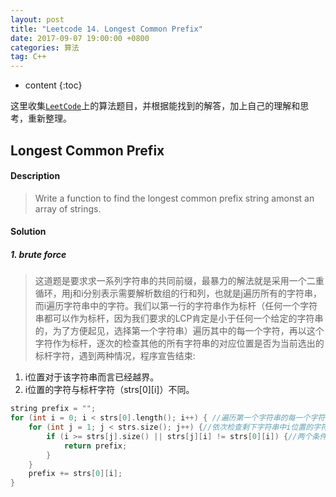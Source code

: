 ```yaml
---
layout: post
title: "Leetcode 14. Longest Common Prefix"
date: 2017-09-07 19:00:00 +0800 
categories: 算法
tag: C++
---
```

* content
{:toc}

这里收集[`LeetCode`](https://leetcode.com)上的算法题目，并根据能找到的解答，加上自己的理解和思考，重新整理。

<!-- more -->

## Longest Common Prefix

#### Description

>Write a function to find the longest common prefix string amonst an array of strings. 

#### Solution

##### 1. brute force

>这道题是要求求一系列字符串的共同前缀，最暴力的解法就是采用一个二重循环，用j和i分别表示需要解析数组的行和列，也就是j遍历所有的字符串，而i遍历字符串中的字符。我们以第一行的字符串作为标杆（任何一个字符串都可以作为标杆，因为我们要求的LCP肯定是小于任何一个给定的字符串的，为了方便起见，选择第一个字符串）遍历其中的每一个字符，再以这个字符作为标杆，逐次的检查其他的所有字符串的对应位置是否为当前选出的标杆字符，遇到两种情况，程序宣告结束:  
1. i位置对于该字符串而言已经越界。  
2. i位置的字符与标杆字符（strs[0][i]）不同。

```cpp
string prefix = "";
for (int i = 0; i < strs[0].length(); i++) { //遍历第一个字符串的每一个字符
    for (int j = 1; j < strs.size(); j++) {//依次检查剩下字符串中i位置的字符
        if (i >= strs[j].size() || strs[j][i] != strs[0][i]) {//两个条件之一满足，程序退出
            return prefix;
        }
    }
    prefix += strs[0][i];
}
```